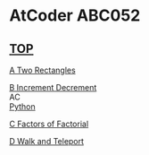 # AtCoder ABC052  

## [TOP](https://atcoder.jp/contests/abc052)  

[A Two Rectangles](https://atcoder.jp/contests/abc052/tasks/abc052_a)   

[](https://atcoder.jp/contests/abc052/submissions/)  

[B Increment Decrement](https://atcoder.jp/contests/abc052/tasks/abc052_b)   
AC  
[Python](https://atcoder.jp/contests/abc052/submissions/15651304)  

[C Factors of Factorial](https://atcoder.jp/contests/abc052/tasks/arc067_a)   

[](https://atcoder.jp/contests/abc052/submissions/)  

[D Walk and Teleport](https://atcoder.jp/contests/abc052/tasks/arc067_b)   

[](https://atcoder.jp/contests/abc052/submissions/)  

